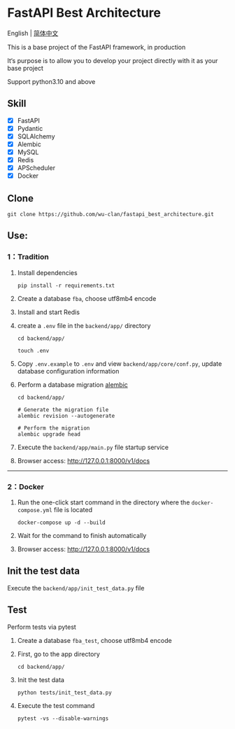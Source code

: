 # FastAPI Best Architecture

English | [简体中文](./README.zh-CN.md)

This is a base project of the FastAPI framework, in production

It‘s purpose is to allow you to develop your project directly with it
as your base project

Support python3.10 and above

## Skill

- [x] FastAPI
- [x] Pydantic
- [x] SQLAlchemy
- [x] Alembic
- [x] MySQL
- [x] Redis
- [x] APScheduler
- [x] Docker

## Clone

```shell
git clone https://github.com/wu-clan/fastapi_best_architecture.git
```

## Use:

### 1：Tradition

1. Install dependencies

    ```shell
    pip install -r requirements.txt
    ```

2. Create a database `fba`, choose utf8mb4 encode
3. Install and start Redis
4. create a `.env` file in the `backend/app/` directory

    ```shell
    cd backend/app/
   
    touch .env
    ```
   
5. Copy `.env.example` to `.env` and view `backend/app/core/conf.py`, update database configuration information
6. Perform a database migration [alembic](https://alembic.sqlalchemy.org/en/latest/tutorial.html)

    ```shell
    cd backend/app/
    
    # Generate the migration file
    alembic revision --autogenerate
    
    # Perform the migration
    alembic upgrade head
    ```
   
7. Execute the `backend/app/main.py` file startup service
8. Browser access: http://127.0.0.1:8000/v1/docs

---

### 2：Docker

1. Run the one-click start command in the directory where the `docker-compose.yml` file is located

    ```shell
    docker-compose up -d --build
    ```
   
2. Wait for the command to finish automatically

3. Browser access: http://127.0.0.1:8000/v1/docs

## Init the test data

Execute the `backend/app/init_test_data.py` file

## Test

Perform tests via pytest

1. Create a database `fba_test`, choose utf8mb4 encode

2. First, go to the app directory

   ```shell
   cd backend/app/
   ```
   
3. Init the test data

   ```shell
   python tests/init_test_data.py
   ```

4. Execute the test command

   ```shell
   pytest -vs --disable-warnings
   ```

